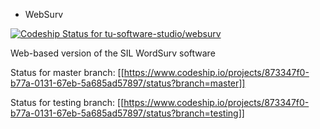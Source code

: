 * WebSurv

[ ![Codeship Status for tu-software-studio/websurv](https://www.codeship.io/projects/873347f0-b77a-0131-67eb-5a685ad57897/status?branch=master)](https://www.codeship.io/projects/20561)

Web-based version of the SIL WordSurv software

Status for master branch:
[[https://www.codeship.io/projects/873347f0-b77a-0131-67eb-5a685ad57897/status?branch=master]]

Status for testing branch:
[[https://www.codeship.io/projects/873347f0-b77a-0131-67eb-5a685ad57897/status?branch=testing]]

